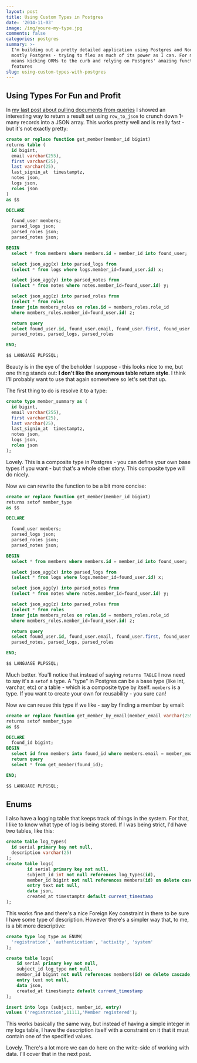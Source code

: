 ```yaml
---
layout: post
title: Using Custom Types in Postgres
date: '2014-11-03'
image: /img/youre-my-type.jpg
comments: false
categories: postgres
summary: >-
  I'm building out a pretty detailed application using Postgres and Node -
  mostly Postgres - trying to flex as much of its power as I can. For me, this
  means kicking ORMs to the curb and relying on Postgres' amazing function
  features
slug: using-custom-types-with-postgres
---
```


## Using Types For Fun and Profit

In [my last post about pulling documents from queries](http://wekeroad.com/2014/10/31/pulling-documents-from-a-relational-query-in-postgres/) I showed an interesting way to return a result set using `row_to_json` to crunch down 1-many records into a JSON array. This works pretty well and is really fast - but it's not exactly pretty:

```sql
create or replace function get_member(member_id bigint)
returns table (
  id bigint,
  email varchar(255),
  first varchar(25),
  last varchar(25),
  last_signin_at  timestamptz,
  notes json,
  logs json,
  roles json
)
as $$

DECLARE

  found_user members;
  parsed_logs json;
  parsed_roles json;
  parsed_notes json;

BEGIN
  select * from members where members.id = member_id into found_user;

  select json_agg(x) into parsed_logs from
  (select * from logs where logs.member_id=found_user.id) x;

  select json_agg(y) into parsed_notes from
  (select * from notes where notes.member_id=found_user.id) y;

  select json_agg(z) into parsed_roles from
  (select * from roles
  inner join members_roles on roles.id = members_roles.role_id
  where members_roles.member_id=found_user.id) z;

  return query
  select found_user.id, found_user.email, found_user.first, found_user.last, found_user.last_signin_at,
  parsed_notes, parsed_logs, parsed_roles

END;

$$ LANGUAGE PLPGSQL;
```

Beauty is in the eye of the beholder I suppose - this looks nice to me, but one thing stands out: **I don't like the anonymous table return style**. I think I'll probably want to use that again somewhere so let's set that up.

The first thing to do is resolve it to a type:

```sql
create type member_summary as (
  id bigint,
  email varchar(255),
  first varchar(25),
  last varchar(25),
  last_signin_at  timestamptz,
  notes json,
  logs json,
  roles json
);
```

Lovely. This is a composite type in Postgres - you can define your own base types if you want - but that's a whole other story. This composite type will do nicely.

Now we can rewrite the function to be a bit more concise:

```sql
create or replace function get_member(member_id bigint)
returns setof member_type
as $$

DECLARE

  found_user members;
  parsed_logs json;
  parsed_roles json;
  parsed_notes json;

BEGIN
  select * from members where members.id = member_id into found_user;

  select json_agg(x) into parsed_logs from
  (select * from logs where logs.member_id=found_user.id) x;

  select json_agg(y) into parsed_notes from
  (select * from notes where notes.member_id=found_user.id) y;

  select json_agg(z) into parsed_roles from
  (select * from roles
  inner join members_roles on roles.id = members_roles.role_id
  where members_roles.member_id=found_user.id) z;

  return query
  select found_user.id, found_user.email, found_user.first, found_user.last, found_user.last_signin_at,
  parsed_notes, parsed_logs, parsed_roles

END;

$$ LANGUAGE PLPGSQL;
```

Much better. You'll notice that instead of saying `returns TABLE` I now need to say it's a `setof` a type. A "type" in Postgres can be a base type (like int, varchar, etc) or a table - which is a composite type by itself. `members` is a type. If you want to create your own for reusability - you sure can!

Now we can reuse this type if we like - say by finding a member by email:

```sql
create or replace function get_member_by_email(member_email varchar(255))
returns setof member_type
as $$

DECLARE
  found_id bigint;
BEGIN
  select id from members into found_id where members.email = member_email;
  return query
  select * from get_member(found_id);

END;

$$ LANGUAGE PLPGSQL;
```

## Enums

I also have a logging table that keeps track of things in the system. For that, I like to know what type of log is being stored. If I was being strict, I'd have two tables, like this:

```sql
create table log_types(
  id serial primary key not null,
  description varchar(25)
);
create table logs(
		id serial primary key not null,
		subject_id int not null references log_types(id),
		member_id bigint not null references members(id) on delete cascade,
		entry text not null,
		data json,
		created_at timestamptz default current_timestamp
);
```

This works fine and there's a nice Foreign Key constraint in there to be sure I have some type of description. However there's a simpler way that, to me, is a bit more descriptive:

```sql
create type log_type as ENUM(
  'registration', 'authentication', 'activity', 'system'
);

create table logs(
    id serial primary key not null,
    subject_id log_type not null,
    member_id bigint not null references members(id) on delete cascade,
    entry text not null,
    data json,
    created_at timestamptz default current_timestamp
);

insert into logs (subject, member_id, entry)
values ('registration',11111,'Member registered');
```

This works basically the same way, but instead of having a simple integer in my logs table, I have the description itself with a constraint on it that it must contain one of the specified values.


Lovely. There's a lot more we can do here on the write-side of working with data. I'll cover that in the next post.
